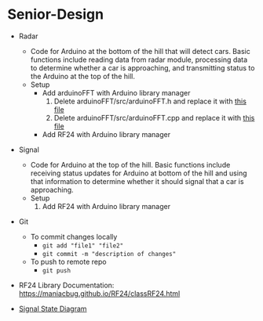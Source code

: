 # Senior-Design

  - Radar
    - Code for Arduino at the bottom of the hill that will detect cars. Basic functions include reading data from radar module, processing data to determine whether a car is
    approaching, and transmitting status to the Arduino at the top of the hill.
    - Setup
      - Add arduinoFFT with Arduino library manager 
        1. Delete arduinoFFT/src/arduinoFFT.h and replace it with [this file](libReplacements/arduinoFFT.h)
        2. Delete arduinoFFT/src/arduinoFFT.cpp and replace it with [this file](libReplacements/arduinoFFT.cpp)
      - Add RF24 with Arduino library manager
    
  
  - Signal
    - Code for Arduino at the top of the hill. Basic functions include receiving status updates for Arduino at bottom of the hill and using that information to determine whether 
    it should signal that a car is approaching.
    - Setup
      1. Add RF24 with Arduino library manager
      
  
  - Git
    - To commit changes locally
      - `git add "file1" "file2"`
      - `git commit -m "description of changes"`
    - To push to remote repo
      - `git push`
      
  - RF24 Library Documentation: https://maniacbug.github.io/RF24/classRF24.html
  
  - [Signal State Diagram](https://drive.google.com/file/d/1SXXWFQub_RAO9IWIOhbIvrC0gkTXHe1I/view?usp=sharing)
  
  
